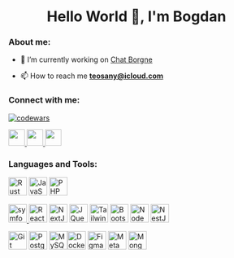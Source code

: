 <h1 align="center">Hello World 👋, I'm Bogdan</h1>
<!-- <h3 align="center"><a href="https://git.io/typing-svg"><img src="https://readme-typing-svg.herokuapp.com?font=Fira+Code&size=30&duration=2000&pause=2000&color=000000&background=A0ECB1&multiline=true&repeat=false&random=false&width=820&lines=A+passionate+Full+stack+developer+from+France" alt="Typing SVG" /></a></h3> -->

<h3 align="left">About me:</h3>

- 🔭 I’m currently working on [Chat Borgne](https://chatborgne.zeabur.app/)

<!--- - 🌱 I’m currently learning:
<br><br>
![Rust](https://img.shields.io/badge/rust-%23000000.svg?style=for-the-badge&logo=rust&logoColor=white)
![Node.js](https://img.shields.io/badge/node.js-339933?style=for-the-badge&logo=Node.js&logoColor=white)
![React](https://img.shields.io/badge/-React-61DAFB?logo=react&logoColor=white&style=for-the-badge) --->

<!--- 👨‍💻 All of my projects are available at-->
<!--[-](-)-->

- 📫 How to reach me **teosany@icloud.com**

<h3 align="left">Connect with me:</h3>
<p align="left"> 

[![codewars](https://www.codewars.com/users/Teosany/badges/small)](https://www.codewars.com/users/Teosany) 

<a href="https://discord.com/users/teosany" target="_blank" rel="noreferrer"> <picture> <source media="(prefers-color-scheme: dark)" srcset="https://raw.githubusercontent.com/danielcranney/readme-generator/main/public/icons/socials/discord.svg" /> <source media="(prefers-color-scheme: light)" srcset="https://raw.githubusercontent.com/danielcranney/readme-generator/main/public/icons/socials/discord.svg" /> <img src="https://raw.githubusercontent.com/danielcranney/readme-generator/main/public/icons/socials/discord.svg" width="32" height="32" /> </picture> </a> <a href="https://www.github.com/Teosany" target="_blank" rel="noreferrer"> <picture> <source media="(prefers-color-scheme: dark)" srcset="https://raw.githubusercontent.com/danielcranney/readme-generator/main/public/icons/socials/github-dark.svg" /> <source media="(prefers-color-scheme: light)" srcset="https://raw.githubusercontent.com/danielcranney/readme-generator/main/public/icons/socials/github.svg" /> <img src="https://raw.githubusercontent.com/danielcranney/readme-generator/main/public/icons/socials/github.svg" width="32" height="32" /> </picture> </a> <a href="https://www.linkedin.com/in/https://www.linkedin.com/in/bmatvieiev" target="_blank" rel="noreferrer"> <picture> <source media="(prefers-color-scheme: dark)" srcset="https://raw.githubusercontent.com/danielcranney/readme-generator/main/public/icons/socials/linkedin-dark.svg" /> <source media="(prefers-color-scheme: light)" srcset="https://raw.githubusercontent.com/danielcranney/readme-generator/main/public/icons/socials/linkedin.svg" /> <img src="https://raw.githubusercontent.com/danielcranney/readme-generator/main/public/icons/socials/linkedin.svg" width="32" height="32" /> </picture> </a></p>
<!--[-]<a href="https://www.flickr.com/photos/188330156@N07/" target="_blank" rel="noreferrer"> <picture> <source media="(prefers-color-scheme: dark)" srcset="https://cdnjs.cloudflare.com/ajax/libs/simple-icons/3.2.0/flickr.svg" /> <source media="(prefers-color-scheme: dark)" srcset="https://cdnjs.cloudflare.com/ajax/libs/simple-icons/3.2.0/flickr.svg" /> <img src="https://cdnjs.cloudflare.com/ajax/libs/simple-icons/3.2.0/flickr.svg" width="32" height="32" /> </picture> </a>(-)-->

<h3 align="left">Languages and Tools:</h3>
<p align="left">
        <a href="https://www.rust-lang.org/" target="_blank" rel="noreferrer"><img src="https://raw.githubusercontent.com/danielcranney/readme-generator/main/public/icons/skills/rust-colored.svg" width="36" height="36" alt="Rust" /></a>
        <a href="https://developer.mozilla.org/en-US/docs/Web/JavaScript" target="_blank" rel="noreferrer"><img src="https://raw.githubusercontent.com/danielcranney/readme-generator/main/public/icons/skills/javascript-colored.svg" width="36" height="36" alt="JavaScript" /></a>
        <a href="https://www.php.net/" target="_blank" rel="noreferrer"><img src="https://raw.githubusercontent.com/danielcranney/readme-generator/main/public/icons/skills/php-colored.svg" width="36" height="36" alt="PHP" /></a>
    
</p>

<p align="left">
    <a href="https://symfony.com" target="_blank" rel="noreferrer"> <img src="https://uxwing.com/wp-content/themes/uxwing/download/brands-and-social-media/symfony-icon.svg" alt="symfony" width="36" height="36"/> </a> 
    <a href="https://reactjs.org/" target="_blank" rel="noreferrer"><img src="https://raw.githubusercontent.com/danielcranney/readme-generator/main/public/icons/skills/react-colored.svg" width="36" height="36" alt="React" /></a>
    <a href="https://nextjs.org/docs" target="_blank" rel="noreferrer"><img src="https://raw.githubusercontent.com/danielcranney/readme-generator/main/public/icons/skills/nextjs-colored.svg" width="36" height="36" alt="NextJs" /></a>
    <a href="https://jquery.com/" target="_blank" rel="noreferrer"><img src="https://raw.githubusercontent.com/danielcranney/readme-generator/main/public/icons/skills/jquery-colored.svg" width="36" height="36" alt="JQuery" /></a>
    <a href="https://tailwindcss.com/" target="_blank" rel="noreferrer"><img src="https://raw.githubusercontent.com/danielcranney/readme-generator/main/public/icons/skills/tailwindcss-colored.svg" width="36" height="36" alt="TailwindCSS" /></a>
    <a href="https://getbootstrap.com/" target="_blank" rel="noreferrer"><img src="https://raw.githubusercontent.com/danielcranney/readme-generator/main/public/icons/skills/bootstrap-colored.svg" width="36" height="36" alt="Bootstrap" /></a>
    <a href="https://nodejs.org/en/" target="_blank" rel="noreferrer"><img src="https://raw.githubusercontent.com/danielcranney/readme-generator/main/public/icons/skills/nodejs-colored.svg" width="36" height="36" alt="NodeJS" /></a>
    <a href="https://docs.nestjs.com/" target="_blank" rel="noreferrer"><img src="https://raw.githubusercontent.com/danielcranney/readme-generator/main/public/icons/skills/nestjs-colored.svg" width="36" height="36" alt="NestJS" /></a>

</p>

<p align="left">
    <a href="https://git-scm.com/" target="_blank" rel="noreferrer"><img src="https://raw.githubusercontent.com/danielcranney/readme-generator/main/public/icons/skills/git-colored.svg" width="36" height="36" alt="Git" /></a>
    <a href="https://www.postgresql.org/" target="_blank" rel="noreferrer"><img src="https://raw.githubusercontent.com/danielcranney/readme-generator/main/public/icons/skills/postgresql-colored.svg" width="36" height="36" alt="PostgreSQL" /></a> 
    <a href="https://www.mysql.com/" target="_blank" rel="noreferrer"><img src="https://raw.githubusercontent.com/danielcranney/readme-generator/main/public/icons/skills/mysql-colored.svg" width="36" height="36" alt="MySQL" /></a><a href="https://www.docker.com/" target="_blank" rel="noreferrer"><img src="https://raw.githubusercontent.com/danielcranney/readme-generator/main/public/icons/skills/docker-colored.svg" width="36" height="36" alt="Docker" /></a>
    <a href="https://www.figma.com/" target="_blank" rel="noreferrer"><img src="https://raw.githubusercontent.com/danielcranney/readme-generator/main/public/icons/skills/figma-colored.svg" width="36" height="36" alt="Figma" /></a>
    <a href="https://metamask.io/" target="_blank" rel="noreferrer"><img src="https://raw.githubusercontent.com/danielcranney/readme-generator/main/public/icons/skills/metamask-colored.svg" width="36" height="36" alt="MetaMask" /></a> 
        <a href="https://www.mongodb.com/" target="_blank" rel="noreferrer"><img src="https://raw.githubusercontent.com/danielcranney/readme-generator/main/public/icons/skills/mongodb-colored.svg" width="36" height="36" alt="MongoDB" /></a>
</p> 



<!--
<p align="center">
  <a href="https://open.spotify.com/user/316p5tobasjp5dihcs4t3aelerfi?si=de557cda66bb4d04">
  <img src="https://spotify-github-profile.vercel.app/api/view?uid=31qfq2yndd36sjx6wmoqqxjr4idu&cover_image=true&theme=novatorem&show_offline=true&background_color=121212&interchange=false&bar_color=53b14f&bar_color_cover=false">
</a>
</p> -->

<!--
<p align="left">
     <a href="https://open.spotify.com/user/316p5tobasjp5dihcs4t3aelerfi?si=31c816ef6abd440a">
  <img width="320" height="445" src="https://spotify-github-profile.vercel.app/api/view?uid=316p5tobasjp5dihcs4t3aelerfi&cover_image=true&theme=default&show_offline=false&background_color=121212&interchange=false">
         </a>
</p>
</p> -->

